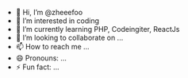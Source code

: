 - 👋 Hi, I’m @zheeefoo
- 👀 I’m interested in coding
- 🌱 I’m currently learning PHP, Codeingiter, ReactJs
- 💞️ I’m looking to collaborate on ...
- 📫 How to reach me ...
- 😄 Pronouns: ...
- ⚡ Fun fact: ...

<!---
zheeefoo/zheeefoo is a ✨ special ✨ repository because its `README.md` (this file) appears on your GitHub profile.
You can click the Preview link to take a look at your changes.
--->
